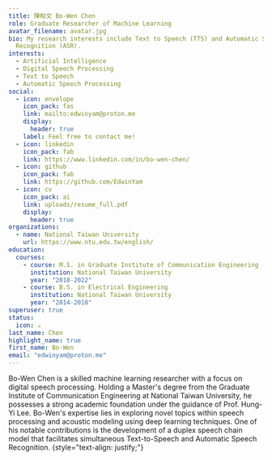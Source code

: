 ```yaml
---
title: 陳柏文 Bo-Wen Chen
role: Graduate Researcher of Machine Learning
avatar_filename: avatar.jpg
bio: My research interests include Text to Speech (TTS) and Automatic Speech
  Recognition (ASR).
interests:
  - Artificial Intelligence
  - Digital Speech Processing
  - Text to Speech
  - Automatic Speech Processing
social:
  - icon: envelope
    icon_pack: fas
    link: mailto:edwinyam@proton.me
    display:
      header: true
    label: Feel free to contact me!
  - icon: linkedin
    icon_pack: fab
    link: https://www.linkedin.com/in/bo-wen-chen/
  - icon: github
    icon_pack: fab
    link: https://github.com/EdwinYam
  - icon: cv
    icon_pack: ai
    link: uploads/resume_full.pdf
    display:
      header: true
organizations:
  - name: National Taiwan University
    url: https://www.ntu.edu.tw/english/
education:
  courses:
    - course: M.S. in Graduate Institute of Communication Engineering
      institution: National Taiwan University
      year: "2018-2022"
    - course: B.S. in Electrical Engineering
      institution: National Taiwan University
      year: "2014-2018"
superuser: true
status:
  icon: ☕️
last_name: Chen
highlight_name: true
first_name: Bo-Wen
email: "edwinyam@proton.me"
---
```

Bo-Wen Chen is a skilled machine learning researcher with a focus on digital speech processing. Holding a Master's degree from the Graduate Institute of Communication Engineering at National Taiwan University, he possesses a strong academic foundation under the guidance of Prof. Hung-Yi Lee. Bo-Wen's expertise lies in exploring novel topics within speech processing and acoustic modeling using deep learning techniques. One of his notable contributions is the development of a duplex speech chain model that facilitates simultaneous Text-to-Speech and Automatic Speech Recognition.
{style="text-align: justify;"}